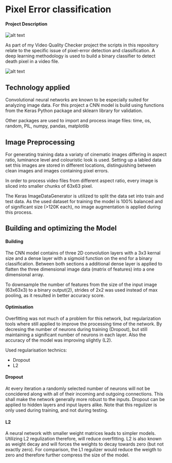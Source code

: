# Pixel Error classification
#### Project Description ####

![alt text](https://github.com/quosi/pixel_error_classifier/master/logo.png "VidChecker Logo")

As part of my Video Quality Checker project the scripts in this repository relate to the specific issue of pixel-error detection and classification. A deep learning methodology is used to build a binary classifier to detect death pixel in a video file. 

![alt text](https://github.com/quosi/pixel_error_classifier/pixel-error-cat.png "Pixel error cat")

## Technology applied
Convolutional neural networks are known to be especially suited for analyzing image data. For this project a CNN model is build using functions from the Keras Python package and sklearn library for validation.

Other packages are used to import and process image files: time, os, random, PIL, numpy, pandas, matplotlib

## Image Preprocessing
For generating training data a variaty of cinematic images differing in aspect ratio, luminance level and colouristic look is used. Setting up a labled data set this images are stored in different locations, distinguishing between clean images and images containing pixel errors. 

In order to process video files from different aspect ratio, every image is sliced into smaller chunks of 63x63 pixel.

The Keras ImageDataGenerator is utilized to split the data set into train and test data. As the used dataset for training the model is 100% balanced and of significant size (>120K each), no image augmentation is applied during this process. 

## Building and optimizing the Model
#### Building ####
The CNN model contains of three 2D convolution layers with a 3x3 kernal size and a dense layer with a sigmoid function on the end for a binary classification. Between both sections a additional dense layer is applied to  flatten the three dimensional image data (matrix of features) into a one dimensional array.

To downsample the number of features from the size of the input image (63x63x3) to a binary output(2), strides of 2x2 was used instead of max pooling, as it resulted in better accuracy score.

#### Optimisation ####
Overfitting was not much of a problem for this network, but regularization tools where still applied to improve the processing time of the network. By decresing the number of neurons during training (Dropout), but still maintaining a significant number of neurons in each layer. Also the accuracy of the model was improving slightly (L2). 

Used regularisation technics: 
* Dropout
* L2 

#### Dropout ####
At every iteration a randomly selected number of neurons will not be concidered along with all of their incoming and outgoing connections. This shall make the network generally more robust to the inputs. Dropout can be applied to hidden layers and input layers alike. Note that this regulizer is only used during training, and not during testing.

#### L2 ####
A neural network with smaller weight matrices leads to simpler models. Utilizing L2 regulization therefore, will reduce overfitting. L2 is also known as weight decay and will forces the weights to decay towards zero (but not exactly zero). For comparison, the L1 regulizer would reduce the weigth to zero and therefore further compress the size of the model.
